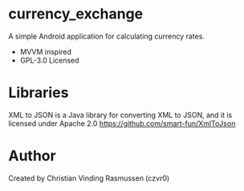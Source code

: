 # currency_exchange
A simple Android application for calculating currency rates.
* MVVM inspired
* GPL-3.0 Licensed

# Libraries 
XML to JSON is a Java library for converting XML to JSON, and it is licensed under Apache 2.0
https://github.com/smart-fun/XmlToJson

# Author 
Created by Christian Vinding Rasmussen (czvr0)
